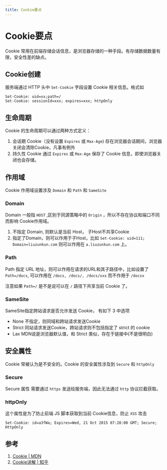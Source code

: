 ```yaml
---
title: Cookie要点
---
```

# Cookie要点
Cookie 常用在前端存储会话信息，是浏览器存储的一种手段。有存储数据数量有限，安全性差的缺点。


## Cookie创建
服务端通过 HTTP 头中 `Set-Cookie` 字段设置 Cookie 相关信息。格式如
```shell
Set-Cookie: uid=xx;path=/
Set-Cookie: sessionId=xxx; expires=xxx; httpOnly
```

## 生命周期
Cookie 的生命周期可以通过两种方式定义：
1. 会话期 Cookie（没有设置 `Expires` 或 `Max-Age`) 存在浏览器会话期间，浏览器关闭会清除Cookie，凡事有例外
2. 持久性 Cookie 通过 `Expires` 或 `Max-Age` 保存了 Cookie 信息，即使浏览器关闭也会存储。

## 作用域
Cookie 作用域设置涉及 `Domain` 和 `Path` 和 `SameSite`

### Domain 
Domain 一般指 `HOST` ,区别于同源策略中的 `Origin` ，所以不存在协议和端口不同而影响 Cookie作用域。
1. 不指定 Domain, 则默认是当前 Host， 子Host不共享Cookie
2. 指定了Domain，则可以作用于子Host，比如 `Set-Cookie: uid=111; Domain=liuzunkun.com` 则可以作用在 `a.liuzunkun.com` 上。

### Path
Path 指定 URL 地址，则可以作用在请求的URL和其子路径中，比如设置了 `Path=/docs`,
可以作用在 `/docs, /docs/, /docs/xxx` 而不作用于 `/docsx`

注意如果 `Path=/` 是不是说可以在 `/` 路径下共享当前 Cookie 了。

### SameSite
SameSite指定跨站请求是否允许发送 Cookie， 有如下 3 中选项
- None 不指定，则同域和跨站请求发送Cookie
- Strict 同站请求发送Cookie，跨站请求则不包括指定了 strict 的 cookie
- Lax MDN说是浏览器默认值，和 Strict 类似，存在于链接中(不是很明白)

## 安全属性
Cookie 常被认为是不安全的。Cookie 的安全属性涉及到 `Secure` 和 `httpOnly`

### Secure
Secure 属性 需要通过 `https` 发送给服务端，因此无法通过 `http` 协议拦截获取。

### httpOnly
这个属性是为了防止前端 JS 脚本获取到当前 Cookie信息，防止 `XSS` 攻击

```shell
Set-Cookie: id=a3fWa; Expires=Wed, 21 Oct 2015 07:28:00 GMT; Secure; HttpOnly
```

## 参考
1. [Cookie | MDN](https://developer.mozilla.org/zh-CN/docs/Web/HTTP/Cookies)
2. [Cookie详解  | 知乎](https://zhuanlan.zhihu.com/p/101315335)
